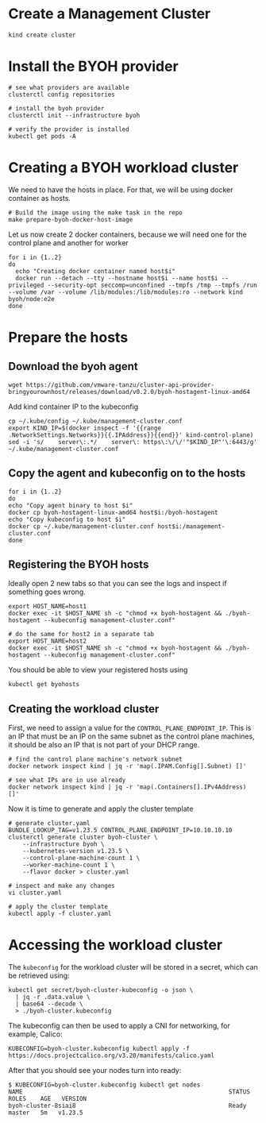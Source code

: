 # Create a Management Cluster
```shell
kind create cluster
```

# Install the BYOH provider

```shell
# see what providers are available
clusterctl config repositories

# install the byoh provider
clusterctl init --infrastructure byoh

# verify the provider is installed
kubectl get pods -A
```

# Creating a BYOH workload cluster
We need to have the hosts in place. For that, we will be using docker container as hosts.
```shell
# Build the image using the make task in the repo
make prepare-byoh-docker-host-image
```

Let us now create 2 docker containers, because we will need one for the control plane and another for worker
```shell
for i in {1..2}
do
  echo "Creating docker container named host$i"
  docker run --detach --tty --hostname host$i --name host$i --privileged --security-opt seccomp=unconfined --tmpfs /tmp --tmpfs /run --volume /var --volume /lib/modules:/lib/modules:ro --network kind byoh/node:e2e
done
```

# Prepare the hosts
## Download the byoh agent
```shell
wget https://github.com/vmware-tanzu/cluster-api-provider-bringyourownhost/releases/download/v0.2.0/byoh-hostagent-linux-amd64
```

Add kind container IP to the kubeconfig
```shell
cp ~/.kube/config ~/.kube/management-cluster.conf
export KIND_IP=$(docker inspect -f '{{range .NetworkSettings.Networks}}{{.IPAddress}}{{end}}' kind-control-plane)
sed -i 's/    server\:.*/    server\: https\:\/\/'"$KIND_IP"'\:6443/g' ~/.kube/management-cluster.conf
```

## Copy the agent and kubeconfig on to the hosts
```shell
for i in {1..2}
do
echo "Copy agent binary to host $i"
docker cp byoh-hostagent-linux-amd64 host$i:/byoh-hostagent
echo "Copy kubeconfig to host $i"
docker cp ~/.kube/management-cluster.conf host$i:/management-cluster.conf
done
```

## Registering the BYOH hosts
Ideally open 2 new tabs so that you can see the logs and inspect if something goes wrong.
```shell
export HOST_NAME=host1
docker exec -it $HOST_NAME sh -c "chmod +x byoh-hostagent && ./byoh-hostagent --kubeconfig management-cluster.conf"

# do the same for host2 in a separate tab
export HOST_NAME=host2
docker exec -it $HOST_NAME sh -c "chmod +x byoh-hostagent && ./byoh-hostagent --kubeconfig management-cluster.conf"
```

You should be able to view your registered hosts using
```shell
kubectl get byohosts
```

## Creating the workload cluster
First, we need to assign a value for the `CONTROL_PLANE_ENDPOINT_IP`. This is an IP that must be an IP on the same subnet as the control plane machines, it should be also an IP that is not part of your DHCP range.

```shell
# find the control plane machine's network subnet
docker network inspect kind | jq -r 'map(.IPAM.Config[].Subnet) []'

# see what IPs are in use already
docker network inspect kind | jq -r 'map(.Containers[].IPv4Address) []'
```

Now it is time to generate and apply the cluster template
```shell
# generate cluster.yaml
BUNDLE_LOOKUP_TAG=v1.23.5 CONTROL_PLANE_ENDPOINT_IP=10.10.10.10 clusterctl generate cluster byoh-cluster \
    --infrastructure byoh \
    --kubernetes-version v1.23.5 \
    --control-plane-machine-count 1 \
    --worker-machine-count 1 \
    --flavor docker > cluster.yaml

# inspect and make any changes
vi cluster.yaml

# apply the cluster template
kubectl apply -f cluster.yaml
```

# Accessing the workload cluster
The `kubeconfig` for the workload cluster will be stored in a secret, which can be retrieved using:
```shell
kubectl get secret/byoh-cluster-kubeconfig -o json \
  | jq -r .data.value \
  | base64 --decode \
  > ./byoh-cluster.kubeconfig
```

The kubeconfig can then be used to apply a CNI for networking, for example, Calico:
```shell
KUBECONFIG=byoh-cluster.kubeconfig kubectl apply -f https://docs.projectcalico.org/v3.20/manifests/calico.yaml
```

After that you should see your nodes turn into ready:
```shell
$ KUBECONFIG=byoh-cluster.kubeconfig kubectl get nodes
NAME                                                          STATUS     ROLES    AGE   VERSION
byoh-cluster-8siai8                                           Ready      master   5m   v1.23.5
```